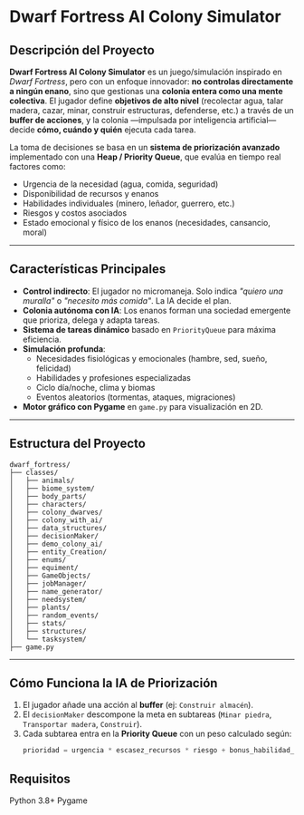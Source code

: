 # Dwarf Fortress AI Colony Simulator

## Descripción del Proyecto

**Dwarf Fortress AI Colony Simulator** es un juego/simulación inspirado en *Dwarf Fortress*, pero con un enfoque innovador: **no controlas directamente a ningún enano**, sino que gestionas una **colonia entera como una mente colectiva**. El jugador define **objetivos de alto nivel** (recolectar agua, talar madera, cazar, minar, construir estructuras, defenderse, etc.) a través de un **buffer de acciones**, y la colonia —impulsada por inteligencia artificial— decide **cómo, cuándo y quién** ejecuta cada tarea.

La toma de decisiones se basa en un **sistema de priorización avanzado** implementado con una **Heap / Priority Queue**, que evalúa en tiempo real factores como:

- Urgencia de la necesidad (agua, comida, seguridad)
- Disponibilidad de recursos y enanos
- Habilidades individuales (minero, leñador, guerrero, etc.)
- Riesgos y costos asociados
- Estado emocional y físico de los enanos (necesidades, cansancio, moral)

---

## Características Principales

- **Control indirecto**: El jugador no micromaneja. Solo indica *"quiero una muralla"* o *"necesito más comida"*. La IA decide el plan.
- **Colonia autónoma con IA**: Los enanos forman una sociedad emergente que prioriza, delega y adapta tareas.
- **Sistema de tareas dinámico** basado en `PriorityQueue` para máxima eficiencia.
- **Simulación profunda**:
  - Necesidades fisiológicas y emocionales (hambre, sed, sueño, felicidad)
  - Habilidades y profesiones especializadas
  - Ciclo día/noche, clima y biomas
  - Eventos aleatorios (tormentas, ataques, migraciones)
- **Motor gráfico con Pygame** en `game.py` para visualización en 2D.

---

## Estructura del Proyecto
```plaintext
dwarf_fortress/
├── classes/
│   ├── animals/
│   ├── biome_system/
│   ├── body_parts/
│   ├── characters/
│   ├── colony_dwarves/
│   ├── colony_with_ai/
│   ├── data_structures/
│   ├── decisionMaker/
│   ├── demo_colony_ai/
│   ├── entity_Creation/
│   ├── enums/
│   ├── equiment/
│   ├── GameObjects/
│   ├── jobManager/
│   ├── name_generator/
│   ├── needsystem/
│   ├── plants/
│   ├── random_events/
│   ├── stats/
│   ├── structures/
│   └── tasksystem/
├── game.py

```
---


## Cómo Funciona la IA de Priorización

1. El jugador añade una acción al **buffer** (ej: `Construir almacén`).
2. El `decisionMaker` descompone la meta en subtareas (`Minar piedra`, `Transportar madera`, `Construir`).
3. Cada subtarea entra en la **Priority Queue** con un peso calculado según:
   ```python
   prioridad = urgencia * escasez_recursos * riesgo + bonus_habilidad_enano

## Requisitos

Python 3.8+
Pygame
